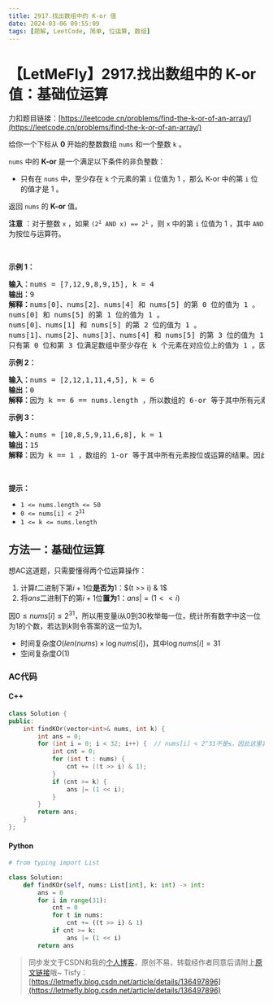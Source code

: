 ```yaml
---
title: 2917.找出数组中的 K-or 值
date: 2024-03-06 09:55:09
tags: [题解, LeetCode, 简单, 位运算, 数组]
---
```


# 【LetMeFly】2917.找出数组中的 K-or 值：基础位运算

力扣题目链接：[https://leetcode.cn/problems/find-the-k-or-of-an-array/](https://leetcode.cn/problems/find-the-k-or-of-an-array/)

<p>给你一个下标从 <strong>0</strong> 开始的整数数组 <code>nums</code> 和一个整数 <code>k</code> 。</p>

<p><code>nums</code> 中的 <strong>K-or</strong> 是一个满足以下条件的非负整数：</p>

<ul>
	<li>只有在 <code>nums</code> 中，至少存在 <code>k</code> 个元素的第 <code>i</code> 位值为 1 ，那么 K-or 中的第 <code>i</code> 位的值才是 1 。</li>
</ul>

<p>返回 <code>nums</code> 的 <strong>K-or</strong> 值。</p>

<p><strong>注意</strong> ：对于整数 <code>x</code> ，如果&nbsp;<code>(2<sup>i</sup> AND x) == 2<sup>i</sup></code> ，则 <code>x</code> 中的第 <code>i</code> 位值为 1 ，其中 <code>AND</code> 为按位与运算符。</p>

<p>&nbsp;</p>

<p><strong class="example">示例 1：</strong></p>

<pre>
<strong>输入：</strong>nums = [7,12,9,8,9,15], k = 4
<strong>输出：</strong>9
<strong>解释：</strong>nums[0]、nums[2]、nums[4] 和 nums[5] 的第 0 位的值为 1 。
nums[0] 和 nums[5] 的第 1 位的值为 1 。
nums[0]、nums[1] 和 nums[5] 的第 2 位的值为 1 。
nums[1]、nums[2]、nums[3]、nums[4] 和 nums[5] 的第 3 位的值为 1 。
只有第 0 位和第 3 位满足数组中至少存在 k 个元素在对应位上的值为 1 。因此，答案为 2^0 + 2^3 = 9 。
</pre>

<p><strong class="example">示例 2：</strong></p>

<pre>
<strong>输入：</strong>nums = [2,12,1,11,4,5], k = 6
<strong>输出：</strong>0
<strong>解释：</strong>因为 k == 6 == nums.length ，所以数组的 6-or 等于其中所有元素按位与运算的结果。因此，答案为 2 AND 12 AND 1 AND 11 AND 4 AND 5 = 0 。
</pre>

<p><strong class="example">示例 3：</strong></p>

<pre>
<strong>输入：</strong>nums = [10,8,5,9,11,6,8], k = 1
<strong>输出：</strong>15
<strong>解释：</strong>因为 k == 1 ，数组的 1-or 等于其中所有元素按位或运算的结果。因此，答案为 10 OR 8 OR 5 OR 9 OR 11 OR 6 OR 8 = 15 。</pre>

<p>&nbsp;</p>

<p><strong>提示：</strong></p>

<ul>
	<li><code>1 &lt;= nums.length &lt;= 50</code></li>
	<li><code>0 &lt;= nums[i] &lt; 2<sup>31</sup></code></li>
	<li><code>1 &lt;= k &lt;= nums.length</code></li>
</ul>


    
## 方法一：基础位运算

想<span title="Accepted">AC</span>这道题，只需要懂得两个位运算操作：

1. 计算$t$二进制下第$i+1$位**是否为**$1$：$(t >> i) & 1$
2. 将$ans$二进制下的第$i+1$位**置为**$1$：$ans |= (1 << i)$

因$0\leq nums[i] \le 2^{31}$，所以用变量$i$从$0$到$30$枚举每一位，统计所有数字中这一位为$1$的个数，若达到$k$则令答案的这一位为$1$。

+ 时间复杂度$O(len(nums)\times \log nums[i])$，其中$\log nums[i]=31$
+ 空间复杂度$O(1)$

### AC代码

#### C++

```cpp
class Solution {
public:
    int findKOr(vector<int>& nums, int k) {
        int ans = 0;
        for (int i = 0; i < 32; i++) {  // nums[i] < 2^31不是≤，因此这里其实i = 0到i < 31即可
            int cnt = 0;
            for (int t : nums) {
                cnt += ((t >> i) & 1);
            }
            if (cnt >= k) {
                ans |= (1 << i);
            }
        }
        return ans;
    }
};
```

#### Python

```python
# from typing import List

class Solution:
    def findKOr(self, nums: List[int], k: int) -> int:
        ans = 0
        for i in range(31):
            cnt = 0
            for t in nums:
                cnt += ((t >> i) & 1)
            if cnt >= k:
                ans |= (1 << i)
        return ans
```

> 同步发文于CSDN和我的[个人博客](https://blog.letmefly.xyz/)，原创不易，转载经作者同意后请附上[原文链接](https://blog.letmefly.xyz/2024/03/06/LeetCode%202917.%E6%89%BE%E5%87%BA%E6%95%B0%E7%BB%84%E4%B8%AD%E7%9A%84K-or%E5%80%BC/)哦~
> Tisfy：[https://letmefly.blog.csdn.net/article/details/136497896](https://letmefly.blog.csdn.net/article/details/136497896)

